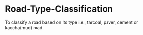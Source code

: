 # Road-Type-Classification
To classify a road based on its type i.e., tarcoal, paver, cement or kaccha(mud) road.
